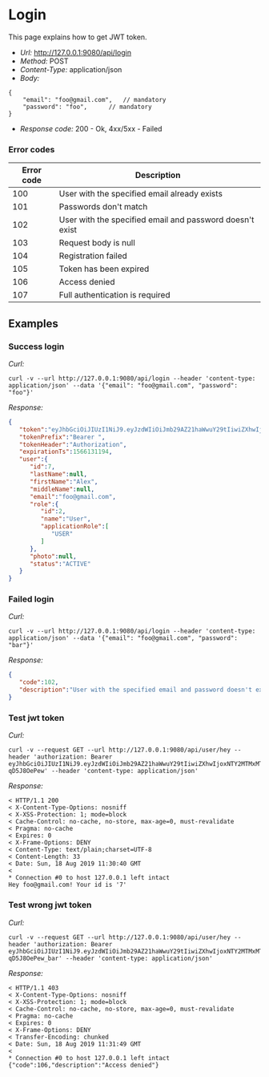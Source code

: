 # Login

This page explains how to get JWT token.

- *Url:* http://127.0.0.1:9080/api/login
- *Method:* POST
- *Content-Type:* application/json
- *Body:*
```
{
	"email": "foo@gmail.com",	// mandatory
	"password": "foo",		// mandatory
}
```
- *Response code:* 200 - Ok, 4xx/5xx - Failed

### Error codes
| Error code  | Description |
| ------------- | ------------- |
| 100 | User with the specified email already exists |
| 101 | Passwords don't match |
| 102 | User with the specified email and password doesn't exist |
| 103 | Request body is null |
| 104 | Registration failed |
| 105 | Token has been expired |
| 106 | Access denied |
| 107 | Full authentication is required |

## Examples

### Success login

*Curl:*
```
curl -v --url http://127.0.0.1:9080/api/login --header 'content-type: application/json' --data '{"email": "foo@gmail.com", "password": "foo"}'
```

*Response:*
```json
{
   "token":"eyJhbGciOiJIUzI1NiJ9.eyJzdWIiOiJmb29AZ21haWwuY29tIiwiZXhwIjoxNTY2MTMxMTk0fQ.jlhGIbmCCBuOEBWDZw4BKLSXbSI4jeE9-qD5J8OePew",
   "tokenPrefix":"Bearer ",
   "tokenHeader":"Authorization",
   "expirationTs":1566131194,
   "user":{
      "id":7,
      "lastName":null,
      "firstName":"Alex",
      "middleName":null,
      "email":"foo@gmail.com",
      "role":{
         "id":2,
         "name":"User",
         "applicationRole":[
            "USER"
         ]
      },
      "photo":null,
      "status":"ACTIVE"
   }
}
```

### Failed login

*Curl:*
```
curl -v --url http://127.0.0.1:9080/api/login --header 'content-type: application/json' --data '{"email": "foo@gmail.com", "password": "bar"}'
```

*Response:*
```json
{
   "code":102,
   "description":"User with the specified email and password doesn't exist"
}
```

### Test jwt token

*Curl:*
```
curl -v --request GET --url http://127.0.0.1:9080/api/user/hey --header 'authorization: Bearer eyJhbGciOiJIUzI1NiJ9.eyJzdWIiOiJmb29AZ21haWwuY29tIiwiZXhwIjoxNTY2MTMxMTk0fQ.jlhGIbmCCBuOEBWDZw4BKLSXbSI4jeE9-qD5J8OePew' --header 'content-type: application/json'
```

*Response:*
```
< HTTP/1.1 200
< X-Content-Type-Options: nosniff
< X-XSS-Protection: 1; mode=block
< Cache-Control: no-cache, no-store, max-age=0, must-revalidate
< Pragma: no-cache
< Expires: 0
< X-Frame-Options: DENY
< Content-Type: text/plain;charset=UTF-8
< Content-Length: 33
< Date: Sun, 18 Aug 2019 11:30:40 GMT
<
* Connection #0 to host 127.0.0.1 left intact
Hey foo@gmail.com! Your id is '7'
```

### Test wrong jwt token

*Curl:*
```
curl -v --request GET --url http://127.0.0.1:9080/api/user/hey --header 'authorization: Bearer eyJhbGciOiJIUzI1NiJ9.eyJzdWIiOiJmb29AZ21haWwuY29tIiwiZXhwIjoxNTY2MTMxMTk0fQ.jlhGIbmCCBuOEBWDZw4BKLSXbSI4jeE9-qD5J8OePew_bar' --header 'content-type: application/json'
```

*Response:*
```
< HTTP/1.1 403
< X-Content-Type-Options: nosniff
< X-XSS-Protection: 1; mode=block
< Cache-Control: no-cache, no-store, max-age=0, must-revalidate
< Pragma: no-cache
< Expires: 0
< X-Frame-Options: DENY
< Transfer-Encoding: chunked
< Date: Sun, 18 Aug 2019 11:31:49 GMT
<
* Connection #0 to host 127.0.0.1 left intact
{"code":106,"description":"Access denied"}
```
